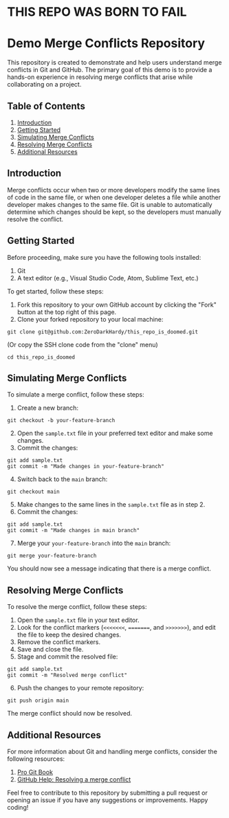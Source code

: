 # THIS REPO WAS BORN TO FAIL

# Demo Merge Conflicts Repository

This repository is created to demonstrate and help users understand merge conflicts in Git and GitHub. The primary goal of this demo is to provide a hands-on experience in resolving merge conflicts that arise while collaborating on a project.

## Table of Contents

1. [Introduction](#introduction)
2. [Getting Started](#getting-started)
3. [Simulating Merge Conflicts](#simulating-merge-conflicts)
4. [Resolving Merge Conflicts](#resolving-merge-conflicts)
5. [Additional Resources](#additional-resources)

## Introduction

Merge conflicts occur when two or more developers modify the same lines of code in the same file, or when one developer deletes a file while another developer makes changes to the same file. Git is unable to automatically determine which changes should be kept, so the developers must manually resolve the conflict.

## Getting Started

Before proceeding, make sure you have the following tools installed:

1. Git
2. A text editor (e.g., Visual Studio Code, Atom, Sublime Text, etc.)

To get started, follow these steps:

1. Fork this repository to your own GitHub account by clicking the "Fork" button at the top right of this page.
2. Clone your forked repository to your local machine:
```
git clone git@github.com:ZeroDarkHardy/this_repo_is_doomed.git
```
(Or copy the SSH clone code from the "clone" menu)
```
cd this_repo_is_doomed
```


## Simulating Merge Conflicts

To simulate a merge conflict, follow these steps:

1. Create a new branch:
```
git checkout -b your-feature-branch
```
2. Open the `sample.txt` file in your preferred text editor and make some changes.
3. Commit the changes:
```
git add sample.txt
git commit -m "Made changes in your-feature-branch"
```
4. Switch back to the `main` branch:
```
git checkout main
```
5. Make changes to the same lines in the `sample.txt` file as in step 2.
6. Commit the changes:
```
git add sample.txt
git commit -m "Made changes in main branch"
```
7. Merge your `your-feature-branch` into the `main` branch:
```
git merge your-feature-branch
```

You should now see a message indicating that there is a merge conflict.

## Resolving Merge Conflicts

To resolve the merge conflict, follow these steps:

1. Open the `sample.txt` file in your text editor.
2. Look for the conflict markers (`<<<<<<<`, `=======`, and `>>>>>>>`), and edit the file to keep the desired changes.
3. Remove the conflict markers.
4. Save and close the file.
5. Stage and commit the resolved file:

```
git add sample.txt
git commit -m "Resolved merge conflict"
```
6. Push the changes to your remote repository:
```
git push origin main
```

The merge conflict should now be resolved.

## Additional Resources

For more information about Git and handling merge conflicts, consider the following resources:

1. [Pro Git Book](https://git-scm.com/book/en/v2)
2. [GitHub Help: Resolving a merge conflict](https://help.github.com/en/github/collaborating-with-issues-and-pull-requests/resolving-a-merge-conflict-using-the-command-line)

Feel free to contribute to this repository by submitting a pull request or opening an issue if you have any suggestions or improvements. Happy coding!
